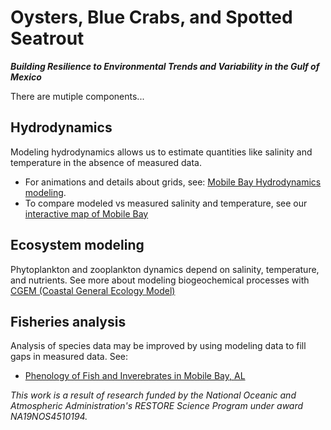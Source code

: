 # Oysters, Blue Crabs, and Spotted Seatrout
***Building Resilience to Environmental Trends and Variability in the Gulf of Mexico***

There are mutiple components...

## Hydrodynamics
Modeling hydrodynamics allows us to estimate quantities like salinity and temperature in the absence of measured data.  
- For animations and details about grids, see: [Mobile Bay Hydrodynamics modeling](https://github.com/lisalenorelowe/oybcst-hydro).
- To compare modeled vs measured salinity and temperature, see our [interactive map of Mobile Bay](https://lisalenorelowe.shinyapps.io/shiny-mb/)

## Ecosystem modeling
Phytoplankton and zooplankton dynamics depend on salinity, temperature, and nutrients.  See more about modeling biogeochemical processes with [CGEM (Coastal General Ecology Model)](https://github.com/lisalenorelowe/cgem-schism)

## Fisheries analysis
Analysis of species data may be improved by using modeling data to fill gaps in measured data.  See:
- [Phenology of Fish and Inverebrates in Mobile Bay, AL](https://github.com/lisalenorelowe/oybcst-fish)


*This work is a result of research funded by the National Oceanic and Atmospheric Administration's RESTORE Science Program under award NA19NOS4510194.*

